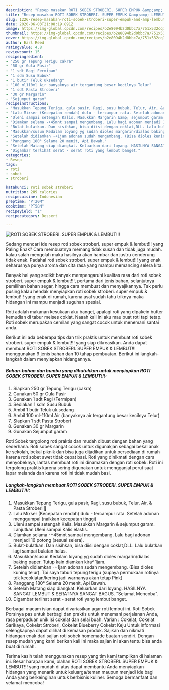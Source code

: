 ```yaml
---
description: "Resep masakan ROTI SOBEK STROBERI. SUPER EMPUK &amp;amp; LEMBUT!!! | Cara Buat ROTI SOBEK STROBERI. SUPER EMPUK &amp;amp; LEMBUT!!! Yang Enak dan Simpel"
title: "Resep masakan ROTI SOBEK STROBERI. SUPER EMPUK &amp;amp; LEMBUT!!! | Cara Buat ROTI SOBEK STROBERI. SUPER EMPUK &amp;amp; LEMBUT!!! Yang Enak dan Simpel"
slug: 1226-resep-masakan-roti-sobek-stroberi-super-empuk-and-amp-lembut-cara-buat-roti-sobek-stroberi-super-empuk-and-amp-lembut-yang-enak-dan-simpel
date: 2020-06-03T21:08:19.891Z
image: https://img-global.cpcdn.com/recipes/b2e8094b2d0bbc7a/751x532cq70/roti-sobek-stroberi-super-empuk-lembut-foto-resep-utama.jpg
thumbnail: https://img-global.cpcdn.com/recipes/b2e8094b2d0bbc7a/751x532cq70/roti-sobek-stroberi-super-empuk-lembut-foto-resep-utama.jpg
cover: https://img-global.cpcdn.com/recipes/b2e8094b2d0bbc7a/751x532cq70/roti-sobek-stroberi-super-empuk-lembut-foto-resep-utama.jpg
author: Earl Reed
ratingvalue: 4.8
reviewcount: 15
recipeingredient:
- "250 gr Tepung Terigu cakra"
- "50 gr Gula Pasir"
- "1 sdt Ragi Fermipan"
- "1 sdm Susu Bubuk"
- "1 butir Teluk uksedang"
- "100 ml110ml Air banyaknya air tergantung besar kecilnya Telur"
- "1 sdt Pasta Stroberi"
- "30 gr Margarin"
- "Sejumput garam"
recipeinstructions:
- "Masukkan Tepung Terigu, gula pasir, Ragi, susu bubuk, Telur, Air, &amp; Pasta Stroberi 🍓"
- "Lalu Mixser (Kecepatan rendah) dulu - tercampur rata. Setelah adonan menggumpal (naikkan kecepatan tinggi)"
- "Uleni sampai setengah Kalis. Masukkan Margarin &amp; sejumput garam. Lanjutkan Uleni sampai Kalis elastis."
- "Diamkan selama -+45mnt sampai mengembang. Lalu bagi adonan menjadi 16 potong (sesuai selera)."
- "Bulat-bulatkan. Dan sisihkan, bisa diisi dengan coklat,DLL. Lalu bulatkan lagi sampai bulatan halus."
- "Masukkan/susun Kedalam loyang yg sudah dioles margarin/dialas baking paper. Tutup kain diamkan kira² 1jam."
- "Setelah didiamkan -+1jam adonan sudah mengembang. (Bisa dioles kuning telur). Tpi saya taburi tepung terigu (supaya permukaan rotinya tdk kecoklatan/kering jadi warnanya akan tetap Pink)"
- "Panggang 180° Selama 20 menit, Api Bawah."
- "Setelah Matang siap diangkat. Keluarkan dari loyang. HASILNYA SANGAT LEMBUT &amp; SERATNYA SANGAT BAGUS. &#34;Selamat Mencoba&#34;."
- "Digambar terlihat serat - serat roti yang lembut banget."
categories:
- Resep
tags:
- roti
- sobek
- stroberi

katakunci: roti sobek stroberi 
nutrition: 289 calories
recipecuisine: Indonesian
preptime: "PT20M"
cooktime: "PT58M"
recipeyield: "1"
recipecategory: Dessert

---
```



![ROTI SOBEK STROBERI. SUPER EMPUK &amp; LEMBUT!!!](https://img-global.cpcdn.com/recipes/b2e8094b2d0bbc7a/751x532cq70/roti-sobek-stroberi-super-empuk-lembut-foto-resep-utama.jpg)

Sedang mencari ide resep roti sobek stroberi. super empuk &amp; lembut!!! yang Paling Enak? Cara membuatnya memang tidak susah dan tidak juga mudah. kalau salah mengolah maka hasilnya akan hambar dan justru cenderung tidak enak. Padahal roti sobek stroberi. super empuk &amp; lembut!!! yang enak seharusnya punya aroma dan cita rasa yang mampu memancing selera kita.

Banyak hal yang sedikit banyak mempengaruhi kualitas rasa dari roti sobek stroberi. super empuk &amp; lembut!!!, pertama dari jenis bahan, selanjutnya pemilihan bahan segar, hingga cara membuat dan menyajikannya. Tak perlu pusing kalau hendak menyiapkan roti sobek stroberi. super empuk &amp; lembut!!! yang enak di rumah, karena asal sudah tahu triknya maka hidangan ini mampu menjadi suguhan spesial.

Roti adalah makanan kesukaan aku banget, apalagi roti yang dipakein butter kemudian di tabur meises coklat. Naaah kali ini aku mau buat roti tapi tetap. Roti sobek merupakan cemilan yang sangat cocok untuk menemani santai anda.


Berikut ini ada beberapa tips dan trik praktis untuk membuat roti sobek stroberi. super empuk &amp; lembut!!! yang siap dikreasikan. Anda dapat membuat ROTI SOBEK STROBERI. SUPER EMPUK &amp; LEMBUT!!! menggunakan 9 jenis bahan dan 10 tahap pembuatan. Berikut ini langkah-langkah dalam menyiapkan hidangannya.

<!--inarticleads1-->

##### Bahan-bahan dan bumbu yang dibutuhkan untuk menyiapkan ROTI SOBEK STROBERI. SUPER EMPUK &amp; LEMBUT!!!:

1. Siapkan 250 gr Tepung Terigu (cakra)
1. Gunakan 50 gr Gula Pasir
1. Gunakan 1 sdt Ragi (Fermipan)
1. Sediakan 1 sdm Susu Bubuk
1. Ambil 1 butir Teluk uk.sedang
1. Ambil 100 ml-110ml Air (banyaknya air tergantung besar kecilnya Telur)
1. Siapkan 1 sdt Pasta Stroberi
1. Gunakan 30 gr Margarin
1. Gunakan Sejumput garam


Roti Sobek tergolong roti praktis dan mudah dibuat dengan bahan yang sederhana. Roti sobek sangat cocok untuk digunakjan sebagai bekal anak ke sekolah, bekal piknik dan bisa juga dijadikan untuk persediaan di rumah karena roti sobet awet tidak cepat basi. Roti yang dinikmati dengan cara menyobeknya, lantas membuat roti ini dinamakan dengan roti sobek. Roti ini tergolong praktis karena sering digunakan untuk mengganjal perut saat lapar melanda dan karena roti ini tidak mudah basi. 

<!--inarticleads2-->

##### Langkah-langkah membuat ROTI SOBEK STROBERI. SUPER EMPUK &amp; LEMBUT!!!:

1. Masukkan Tepung Terigu, gula pasir, Ragi, susu bubuk, Telur, Air, &amp; Pasta Stroberi 🍓
1. Lalu Mixser (Kecepatan rendah) dulu - tercampur rata. Setelah adonan menggumpal (naikkan kecepatan tinggi)
1. Uleni sampai setengah Kalis. Masukkan Margarin &amp; sejumput garam. Lanjutkan Uleni sampai Kalis elastis.
1. Diamkan selama -+45mnt sampai mengembang. Lalu bagi adonan menjadi 16 potong (sesuai selera).
1. Bulat-bulatkan. Dan sisihkan, bisa diisi dengan coklat,DLL. Lalu bulatkan lagi sampai bulatan halus.
1. Masukkan/susun Kedalam loyang yg sudah dioles margarin/dialas baking paper. Tutup kain diamkan kira² 1jam.
1. Setelah didiamkan -+1jam adonan sudah mengembang. (Bisa dioles kuning telur). Tpi saya taburi tepung terigu (supaya permukaan rotinya tdk kecoklatan/kering jadi warnanya akan tetap Pink)
1. Panggang 180° Selama 20 menit, Api Bawah.
1. Setelah Matang siap diangkat. Keluarkan dari loyang. HASILNYA SANGAT LEMBUT &amp; SERATNYA SANGAT BAGUS. &#34;Selamat Mencoba&#34;.
1. Digambar terlihat serat - serat roti yang lembut banget.


Berbagai macam isian dapat divariasikan agar roti lembut ini. Roti Sobek Porsinya pas untuk berbagi dan praktis untuk menemani perjalanan Anda, rasa perpaduan unik isi cokelat dan selai buah. Varian : Cokelat, Cokelat Sarikaya, Cokelat Stroberi, Cokelat Blueberry Cokelat Keju Untuk informasi selengkapnya dapat dilihat di kemasan produk. Sajikan dan nikmati hidangan enak dari sajian roti sobek homemade buatan sendiri. Dengan resep mudah yang kami berikan kali ini maka sajian ini akan tentu bisa anda buat di rumah. 

Terima kasih telah menggunakan resep yang tim kami tampilkan di halaman ini. Besar harapan kami, olahan ROTI SOBEK STROBERI. SUPER EMPUK &amp; LEMBUT!!! yang mudah di atas dapat membantu Anda menyiapkan hidangan yang menarik untuk keluarga/teman maupun menjadi ide bagi Anda yang berkeinginan untuk berbisnis kuliner. Semoga bermanfaat dan selamat mencoba!
